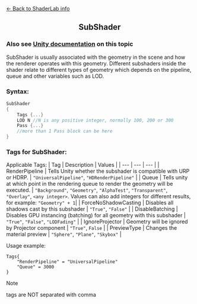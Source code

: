 [<- Back to ShaderLab info](../About.md)
<h2 align="center">SubShader</h2>

### Also see [Unity documentation](https://docs.unity3d.com/Manual/SL-SubShader.html) on this topic

SubShader is usually associated with the geometry in the scene and how the renderer operates with this geometry. Different subshaders inside the shader relate to different types of geometry which depends on the pipeline, queue and other variables such as LOD.

### Syntax:
```C#
SubShader
{
    Tags {...}
    LOD N //N is any positive integer, normally 100, 200 or 300
    Pass {...}
    //more than 1 Pass block can be here
}
```

### Tags for SubShader:

Applicable Tags:
| Tag | Description | Values |
| --- | --- | --- |
| RenderPipeline | Tells Unity whether the subshader is compatible with URP or HDRP. | ```"UniversalPipeline"```, ```"HDRenderPipeline"``` |
| Queue | Tells unity at which point in the rendering queue to render the geometry will be executed.  | ```"Background"```, ```"Geometry"```, ```"AlphaTest"```, ```"Transparent"```, ```"Overlay"```, ```<any integer>```.  Values can also add integers for different results, for example: ```"Geometry" + 1```|
| ForceNoShadowCasting | Disables all shadows cast by this subshader | ```"True"```, ```"False"``` |
| DisableBatching | Disables GPU instancing (batching) for all geometry with this subshader | ```"True"```, ```"False"```, ```"LODFading"``` |
| IgnoreProjector | Geometry will be ignored by Projector component | ```"True"```, ```False``` |
| PreviewType | Changes the material preview | ```"Sphere"```, ```"Plane"```, ```"Skybox"``` |


Usage example:  
```
Tags{
    "RenderPipeline" = "UniversalPipeline"
    "Queue" = 3000
}
```

> [!NOTE]
> tags are NOT separated with comma
>
